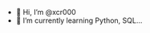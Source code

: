 - 👋 Hi, I’m @xcr000
- 🌱 I’m currently learning Python, SQL...
<!---
xcr000/xcr000 is a ✨ special ✨ repository because its `README.md` (this file) appears on your GitHub profile.
You can click the Preview link to take a look at your changes.
--->
